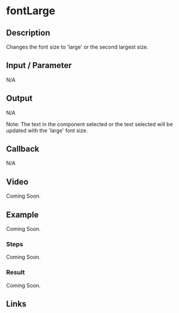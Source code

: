 # fontLarge

## Description

Changes the font size to 'large' or the second largest size.

## Input / Parameter

N/A

## Output

N/A 

Note: The text in the component selected or the text selected will be updated with the 'large' font size.

## Callback

N/A

## Video

Coming Soon.

<!-- Format: [![Video]({image-path}?raw=true)]({url-link}) -->

## Example

Coming Soon.

<!-- Share a scenario, like a user requirements. -->

### Steps

Coming Soon.

<!-- Show the steps and share some screenshots.

1. .....

Format: ![]({image-path}?raw=true) -->

### Result

Coming Soon.

<!-- Explain the output.

Format: ![]({image-path}?raw=true) -->

## Links